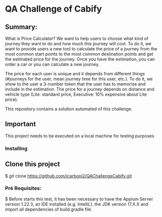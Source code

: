 # QA Challenge of Cabify

## Summary:

What is Price Calculator?
We want to help users to choose what kind of journey they want to do and how much this journey will cost. 
To do it, we want to provide users a new tool to calculate the price of a journey from the most common start points 
to the most common destination points and get the estimated price for the journey. Once you have the estimation, 
you can order a car or you can calculate a new journey.

The price for each user is unique and it depends from different things (#journeys for the user, mean journey time for 
this user, etc.). To do it, we show to the user a 3-number token that the user has to memorize and include in the 
estimation. The price for a journey depends on distance and vehicle type (Lite: standard price, 
Executive: 10% expensive about Lite price).

This repository contains a solution automated of this challenge.

## Important

This project needs to be executed on a local machine for testing purposes

### Installing

## Clone this project

$ git clone https://github.com/jcarboni2/QAChallengeCabify.git

### Pré Requisites:

$ Before starts this test, it has been necessary to have the Appium Server version 1.22.3, an IDE installed 
(e.g. IntelliL), the JDK version 17.X.X and import all dependencies of build.gradle file.
